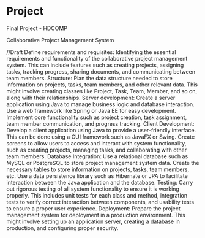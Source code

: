 # Project
Final Project - HDCOMP

Collaborative Project Management System

//Draft
Define requirements and requisites: Identifying the essential requirements and functionality of the collaborative project management system. This can include features such as creating projects, assigning tasks, tracking progress, sharing documents, and communicating between team members.
Structure: Plan the data structure needed to store information on projects, tasks, team members, and other relevant data. This might involve creating classes like Project, Task, Team, Member, and so on, along with their relationships.
Server development: Create a server application using Java to manage business logic and database interaction. Use a web framework like Spring or Java EE for easy development. Implement core functionality such as project creation, task assignment, team member communication, and progress tracking.
Client Development: Develop a client application using Java to provide a user-friendly interface. This can be done using a GUI framework such as JavaFX or Swing. Create screens to allow users to access and interact with system functionality, such as creating projects, managing tasks, and collaborating with other team members.
Database Integration: Use a relational database such as MySQL or PostgreSQL to store project management system data. Create the necessary tables to store information on projects, tasks, team members, etc. Use a data persistence library such as Hibernate or JPA to facilitate interaction between the Java application and the database.
Testing: Carry out rigorous testing of all system functionality to ensure it is working properly. This includes unit tests for each class and method, integration tests to verify correct interaction between components, and usability tests to ensure a proper user experience.
Deployment: Prepare the project management system for deployment in a production environment. This might involve setting up an application server, creating a database in production, and configuring proper security.






